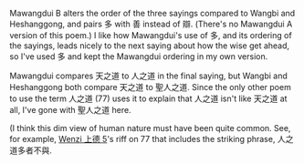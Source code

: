 Mawangdui B
alters the order of the three sayings
compared to Wangbi and Heshanggong,
and pairs 多 with 善 instead of 辯.
(There's no Mawangdui A version
of this poem.)
I like how Mawangdui's
use of 多,
and its ordering of the sayings,
leads nicely
to the next saying about
how the wise get ahead,
so I've used 多
and kept the Mawangdui ordering
in my own version.

Mawangdui compares
天之道 to 人之道
in the final saying,
but Wangbi and Heshanggong both compare
天之道 to 聖人之道.
Since the only other poem
to use the term 人之道 (77)
uses it to explain that 人之道
isn't like 天之道 at all,
I've gone with 聖人之道 here.

(I think this dim view of human nature
must have been quite common.
See, for example,
[Wenzi 上德 5](https://daoistic.ca/blog/studies/philosophy "Read The Philosophy of Heaven and Earth")'s riff
on 77 that includes the striking phrase,
人之道多者不與.
